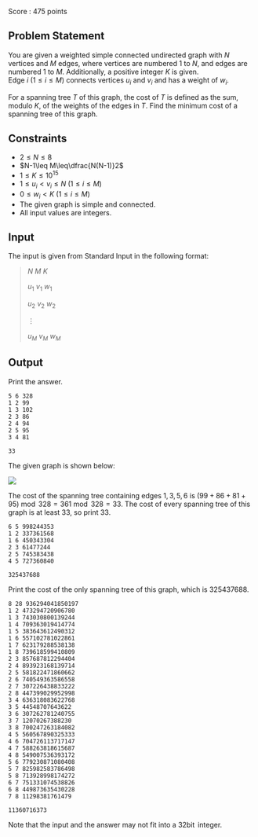 Score : $475$ points

## Problem Statement

You are given a weighted simple connected undirected graph with $N$ vertices and $M$ edges, where vertices are numbered $1$ to $N$, and edges are numbered $1$ to $M$. Additionally, a positive integer $K$ is given.<br>
Edge $i\ (1\leq i\leq M)$ connects vertices $u_i$ and $v_i$ and has a weight of $w_i$.

For a spanning tree $T$ of this graph, the cost of $T$ is defined as the sum, modulo $K$, of the weights of the edges in $T$.
Find the minimum cost of a spanning tree of this graph.

## Constraints

- $2\leq N\leq8$
- $N-1\leq M\leq\dfrac{N(N-1)}2$
- $1\leq K\leq10^{15}$
- $1\leq u_i\lt v_i\leq N\ (1\leq i\leq M)$
- $0\leq w_i\lt K\ (1\leq i\leq M)$
- The given graph is simple and connected.
- All input values are integers.

## Input

The input is given from Standard Input in the following format:

> $N$ $M$ $K$
> 
> $u_1$ $v_1$ $w_1$
> 
> $u_2$ $v_2$ $w_2$
> 
> $\vdots$
> 
> $u_M$ $v_M$ $w_M$

## Output

Print the answer.

```input1
5 6 328
1 2 99
1 3 102
2 3 86
2 4 94
2 5 95
3 4 81
```

```output1
33
```

The given graph is shown below:

![](https://img.atcoder.jp/abc328/67d2cc2b93ec47687a733cd379c3c07c.png)

The cost of the spanning tree containing edges $1,3,5,6$ is $(99+86+81+95)\bmod{328}=361\bmod{328}=33$.
The cost of every spanning tree of this graph is at least $33$, so print $33$.

```input2
6 5 998244353
1 2 337361568
1 6 450343304
2 3 61477244
2 5 745383438
4 5 727360840
```

```output2
325437688
```

Print the cost of the only spanning tree of this graph, which is  $325437688$.

```input3
8 28 936294041850197
1 2 473294720906780
1 3 743030800139244
1 4 709363019414774
1 5 383643612490312
1 6 557102781022861
1 7 623179288538138
1 8 739618599410809
2 3 857687812294404
2 4 893923168139714
2 5 581822471860662
2 6 740549363586558
2 7 307226438833222
2 8 447399029952998
3 4 636318083622768
3 5 44548707643622
3 6 307262781240755
3 7 12070267388230
3 8 700247263184082
4 5 560567890325333
4 6 704726113717147
4 7 588263818615687
4 8 549007536393172
5 6 779230871080408
5 7 825982583786498
5 8 713928998174272
6 7 751331074538826
6 8 449873635430228
7 8 11298381761479
```

```output3
11360716373
```

Note that the input and the answer may not fit into a $32\operatorname{bit}$ integer.